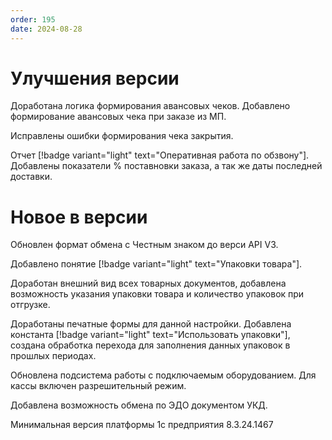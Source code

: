 ```yaml
---
order: 195
date: 2024-08-28
---
```


# Улучшения версии

Доработана логика формирования авансовых чеков. Добавлено формирование авансовых чека при заказе из МП.

Исправлены ошибки формирования чека закрытия.

Отчет [!badge variant="light" text="Оперативная работа по обзвону"]. Добавлены показатели % поставновки заказа, а так же даты последней доставки.

# Новое в версии

Обновлен формат обмена с Честным знаком до верси API V3. 

Добавлено понятие [!badge variant="light" text="Упаковки товара"]. 

Доработан внешний вид всех товарных документов, добавлена возможность указания упаковки товара и количество упаковок при отгрузке. 

Доработаны печатные формы для данной настройки. Добавлена константа [!badge variant="light" text="Использовать упаковки"], создана обработка перехода для заполнения данных упаковок  в прошлых периодах. 

Обновлена подсистема работы с подключаемым оборудованием. Для кассы включен разрешительный режим. 

Добавлена возможность обмена по ЭДО документом УКД. 

Минимальная версия платформы 1с предприятия 8.3.24.1467
